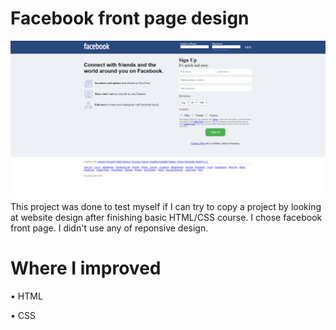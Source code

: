 # Facebook front page design
![github-large](readme.png)
This project was done to test myself if I can try to copy a project by looking at website design after finishing basic HTML/CSS course. I chose facebook front page. I didn't use any of reponsive design.

# Where I improved
• HTML

• CSS
